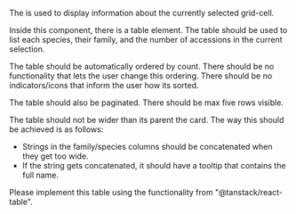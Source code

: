 The <CurrentSelectionCard> is used to display information about the currently selected grid-cell.

Inside this component, there is a table element. The table should be used to list each species, their family, and the number of accessions in the current selection.

The table should be automatically ordered by count. There should be no functionality that lets the user change this ordering. There should be no indicators/icons that inform the user how its sorted.

The table should also be paginated. There should be max five rows visible.

The table should not be wider than its parent the card. The way this should be achieved is as follows:
- Strings in the family/species columns should be concatenated when they get too wide.
- If the string gets concatenated, it should have a tooltip that contains the full name.

Please implement this table using the functionality from "@tanstack/react-table".